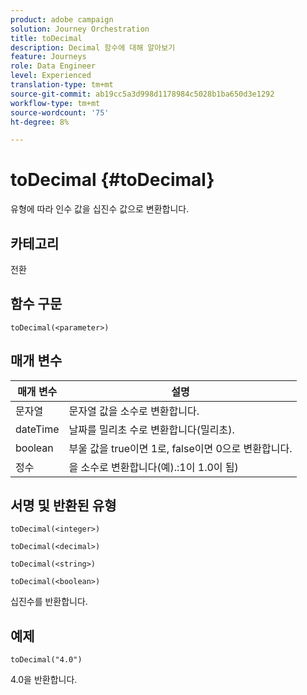 ```yaml
---
product: adobe campaign
solution: Journey Orchestration
title: toDecimal
description: Decimal 함수에 대해 알아보기
feature: Journeys
role: Data Engineer
level: Experienced
translation-type: tm+mt
source-git-commit: ab19cc5a3d998d1178984c5028b1ba650d3e1292
workflow-type: tm+mt
source-wordcount: '75'
ht-degree: 8%

---
```



# toDecimal {#toDecimal}

유형에 따라 인수 값을 십진수 값으로 변환합니다.

## 카테고리

전환

## 함수 구문

`toDecimal(<parameter>)`

## 매개 변수

| 매개 변수 | 설명 |
|--- |--- |
| 문자열 | 문자열 값을 소수로 변환합니다. |
| dateTime | 날짜를 밀리초 수로 변환합니다(밀리초). |
| boolean | 부울 값을 true이면 1로, false이면 0으로 변환합니다. |
| 정수 | 을 소수로 변환합니다(예).:1이 1.0이 됨) |

## 서명 및 반환된 유형

`toDecimal(<integer>)`

`toDecimal(<decimal>)`

`toDecimal(<string>)`

`toDecimal(<boolean>)`

십진수를 반환합니다.

## 예제

`toDecimal("4.0")`

4.0을 반환합니다.
